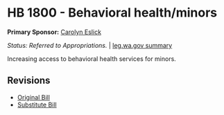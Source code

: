 # HB 1800 - Behavioral health/minors
**Primary Sponsor:** [Carolyn Eslick](/person/leg/eslick_ca.md)

*Status: Referred to Appropriations.* | [leg.wa.gov summary](https://app.leg.wa.gov/billsummary?BillNumber=1800&Year=2021)

Increasing access to behavioral health services for minors.

## Revisions
* [Original Bill](1/)
* [Substitute Bill](S/)